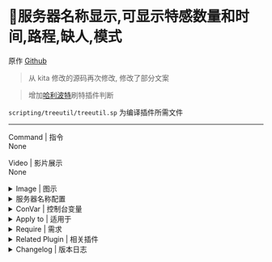 # 📌服务器名称显示,可显示特感数量和时间,路程,缺人,模式

原作 [Github](https://github.com/GlowingTree880/L4D2_LittlePlugins/tree/main/ServerNamer)

> 从 kita 修改的源码再次修改, 修改了部分文案

> 增加[哈利波特](https://github.com/GJKen/L4d2_plugins/tree/main/%E5%8F%AF%E9%80%89-%E5%A4%9A%E7%89%B9%E6%8F%92%E4%BB%B6(fbef0102)23.9.20)刷特插件判断

`scripting/treeutil/treeutil.sp` 为编译插件所需文件

---
Command | 指令
<br>None

Video | 影片展示
<br>None

<details><summary>Image | 图示</summary>

![l4d2_server_name.smx](imgs/01.jpg)
</details>

<details><summary>服务器名称配置</summary>

1. 打开 `sourcemod/configs/hostname/hostname.txt` 文件

2. 编辑 `hostname.txt` 配置服名, 示例如下(`27015`, `27025` 为服务器端口

	用于未在 `sn_base_server_name` 中配置服名时使用服务器当前端口配置相应服名
	configs/hostname/hostname.txt
	```sourcepawn
	ServerName
	{
		"27015"
		{
			"baseName"	"JKChan's Server#1"
		}
		"27025"
		{
			"baseName"	"JKChan's Server#2"
		}
	}
	```
<br>❗若基本服名与端口服名同时未配置, 或者端口配置错误, 最终**基本服名**将会显示为 Left 4 Dead 2
<br>❗`hostname.txt` 不存在或 `configs/hostname` 文件夹未创建插件将不会正确加载并会提示无法找到 `hostname.txt` 文件
</details>

<details><summary>ConVar | 控制台变量</summary>

此为自用 cvar 配置

no cfg
```sourcepawn
//是否在服名中显示刷特参数 1=开,0=关
sn_display_infected_info "1"
//是否在服名中显示当前路程信息 1=开,0=关
sn_display_current_info "0"
//是否在当前服名中显示是什么模式 1=开,0=关
sn_display_mode_info "1"
//是否在当前服名中显示是否缺人 1=开,0=关
sn_display_need_people "0"
//服名的刷新时间,单位:秒
sn_refresh_time "10"
//基本服名,配置则使用当前服名,未配置则使用文件中的服名
// 开启时, 服务器中没有玩家则会显示无人, 服务器中有玩家但仍有生还者 bot 存在时, 则会显示缺人, 当没有生还者 bot 存在时, 将不会显示任何信息
sn_base_server_name ""
//基本模式名称,未配置则不显示
//a=纯净战役, b=多特战役 c=增强多特 d=坐牢战役 e=简单药役 f=正常药役 g=坐牢药役 h=单人战役 i=单人药役 j=单人多特 k=普通战役 l=无限火力 m=高级无限 n=HT训练
sn_base_mode_name ""
```
❗cvar 设置服名不支持中文
<br>❗`sn_base_mode_name` 和 `sn_display_infected_info` 这两个 cvar 未配置或者检测不到刷特插件的 cvar
<br>会在控制台报错, 服名会显示不出模式或刷特参数
<br>❗插件显示的模式在源码里面, 更改需要自己编译
</details>

<details><summary>Apply to | 适用于</summary>

```php
L4D2
```
</details>

<details><summary>Require | 需求</summary>

1. [[L4D & L4D2] Left 4 DHooks Direct](https://forums.alliedmods.net/showthread.php?t=321696)
</details>

<details><summary>Related Plugin | 相关插件</summary>

1. [服务器出安全区提示,配合match更改游戏模式使用(kita, Hatsune Imagine)](https://github.com/GJKen/L4d2_plugins/tree/main/%E5%8F%AF%E9%80%89-%E6%9C%8D%E5%8A%A1%E5%99%A8%E5%87%BA%E5%AE%89%E5%85%A8%E5%8C%BA%E6%8F%90%E7%A4%BA%2C%E9%85%8D%E5%90%88match%E6%9B%B4%E6%94%B9%E6%B8%B8%E6%88%8F%E6%A8%A1%E5%BC%8F%E4%BD%BF%E7%94%A8(kita%2C%20Hatsune%20Imagine)/left4dead2/addons/sourcemod)

2. [自定义投票 Match_votes(1.3)(东, 修改GJken)](https://github.com/GJKen/L4d2_plugins/tree/main/%E5%8F%AF%E9%80%89-%E8%87%AA%E5%AE%9A%E4%B9%89%E6%8A%95%E7%A5%A8%20Match_votes(1.3)(%E4%B8%9C%2C%20%E4%BF%AE%E6%94%B9GJken))
</details>

<details><summary>Changelog | 版本日志</summary>

- 2022.12.18
	- 上传插件与 `readme` 文件
- 2023.7.31
	- 增加无插件刷特时特感数量与时间使用导演系统 `MaxSpecials` 与 `SpecialRespawnInterval` 值
- 2023.12.23
	- 更新哈利波特的刷特判断, `l4d_infectedbots_max_specials` `l4d_infectedbots_spawn_time_max`